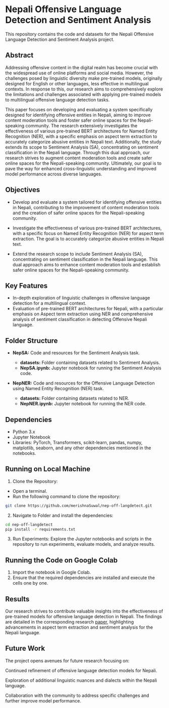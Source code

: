 # Nepali Offensive Language Detection and Sentiment Analysis

This repository contains the code and datasets for the Nepali Offensive Language Detection and Sentiment Analysis project.

## Abstract

Addressing offensive content in the digital realm has become crucial with the widespread use of online platforms and social media. However, the challenges posed by linguistic diversity make pre-trained models, originally designed for English or other languages, less effective in multilingual contexts. In response to this, our research aims to comprehensively explore the limitations and challenges associated with applying pre-trained models to multilingual offensive language detection tasks.

This paper focuses on developing and evaluating a system specifically designed for identifying offensive entities in Nepali, aiming to improve content moderation tools and foster safer online spaces for the Nepali-speaking community. The research extensively investigates the effectiveness of various pre-trained BERT architectures for Named Entity Recognition (NER), with a specific emphasis on aspect term extraction to accurately categorize abusive entities in Nepali text. Additionally, the study extends its scope to Sentiment Analysis (SA), concentrating on sentiment classification in the Nepali language. Through this dual approach, our research strives to augment content moderation tools and create safer online spaces for the Nepali-speaking community. Ultimately, our goal is to pave the way for enhanced cross-linguistic understanding and improved model performance across diverse languages. 

## Objectives

- Develop and evaluate a system tailored for identifying offensive entities in Nepali, contributing to the improvement of content moderation tools and the creation of safer online spaces for the Nepali-speaking community.

- Investigate the effectiveness of various pre-trained BERT architectures, with a specific focus on Named Entity Recognition (NER) for aspect term extraction. The goal is to accurately categorize abusive entities in Nepali text.

- Extend the research scope to include Sentiment Analysis (SA), concentrating on sentiment classification in the Nepali language. This dual approach aims to enhance content moderation tools and establish safer online spaces for the Nepali-speaking community.

## Key Features

- In-depth exploration of linguistic challenges in offensive language detection for a multilingual context.
- Evaluation of pre-trained BERT architectures for Nepali, with a particular emphasis on Aspect term extraction using NER and comprehensive analysis of sentiment classification in detecting Offensive Nepali language.

## Folder Structure

- **NepSA:** Code and resources for the Sentiment Analysis task.
  - **datasets:** Folder containing datasets related to Sentiment Analysis.
  - **NepSA.ipynb:** Jupyter notebook for running the Sentiment Analysis code.

- **NepNER:** Code and resources for the Offensive Language Detection using Named Entity Recognition (NER) task.
  - **datasets:** Folder containing datasets related to NER.
  - **NepNER.ipynb:** Jupyter notebook for running the NER code.

## Dependencies

- Python 3.x
- Jupyter Notebook
- Libraries: PyTorch, Transformers, scikit-learn, pandas, numpy, matplotlib, seaborn, and any other dependencies mentioned in the notebooks.

## Running on Local Machine

1. Clone the Repository:
 - Open a terminal.
 - Run the following command to clone the repository:

 ```bash
 git clone https://github.com/merishnaSuwal/nep-off-langdetect.git
```

2. Navigate to Folder and install the dependencies:

```bash
cd nep-off-langdetect
pip install -r requirements.txt
```

3. Run Experiments:
Explore the Jupyter notebooks and scripts in the repository to run experiments, evaluate models, and analyze results.


## Running the Code on Google Colab

1. Import the notebook in Google Colab.
2. Ensure that the required dependencies are installed and execute the cells one by one.

## Results

Our research strives to contribute valuable insights into the effectiveness of pre-trained models for offensive language detection in Nepali. The findings are detailed in the corresponding research [paper](Paper/NLP_Offensive_language_Nepali_Paper_submission.pdf), highlighting advancements in aspect term extraction and sentiment analysis for the Nepali language.

## Future Work

The project opens avenues for future research focusing on:

Continued refinement of offensive language detection models for Nepali.

Exploration of additional linguistic nuances and dialects within the Nepali language.

Collaboration with the community to address specific challenges and further improve model performance.